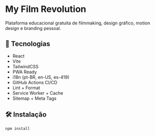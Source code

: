 # My Film Revolution

Plataforma educacional gratuita de filmmaking, design gráfico, motion design e branding pessoal.

## 🚀 Tecnologias

- React
- Vite
- TailwindCSS
- PWA Ready
- i18n (pt-BR, en-US, es-419)
- GitHub Actions CI/CD
- Lint + Format
- Service Worker + Cache
- Sitemap + Meta Tags

## 🛠 Instalação

```bash
npm install
